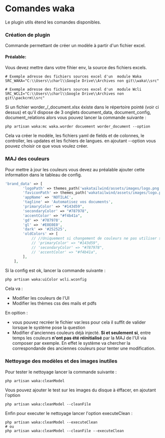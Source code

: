 # Comandes waka
Le plugin utils étend les comandes disponibles. 
### Création de plugin
Commande permettant de créer un modèle à partir d'un fichier excel. 
#### Préalable: 
Vous devez mettre dans votre fihier env, la source des fichiers excels. 
```
# Exemple adresse des fichiers sources excel d'un  module Waka
SRC_WAKA="C:\\Users\\charl\\Google Drive\\Archives non git\\waka\\src"

# Exemple adresse des fichiers sources excel d'un  module Wcli
SRC_WCLI="C:\\Users\\charl\\Google Drive\\Archives non git\\packcrm\\src"

```

Si un fichier worder_/_document.xlsx éxiste dans le répertoire pointé (voir ci dessus) et qu'il dispose de 3 onglets document_data, document_config, document_relations alors vous pouvez lancer la commande suivante : 
```
php artisan waka:mc waka.worder docuement worder_document --option
```
Cela va créer le modèle, les fichiers yaml de fields et de colonnes, le controller, les updates et les fichiers de langues. en ajoutant --option vous pouvez choisir ce que vous voulez créer. 

### MAJ des couleurs
Pour mettre à jour les couleurs vous devez au préalable ajouter cette information dans le tableau de config. 
```php
'brand_data' => [
        'logoPath' => themes_path('wakatailwind/assets/images/logo.png'),
        'faviconPath' => themes_path('wakatailwind/assets/images/logo.png'),
        'appName' => 'NOTILAC',
        'tagline' => 'Automatisez vos documents',
        'primaryColor' => "#143d59",
        'secondaryColor' => "#787978",
        'accentColor' => "#f4b41a",
        'gd' => '#787978',
        'gl' => '#E0E0E0',
        'dark' => '#252525',
        'oldColors' => [
            // //Uniquement si changement de couleurs ne pas utiliser si les css sont reintialise par composer
            // 'primaryColor' => "#143d59",
            // 'secondaryColor' => "#787978",
            // 'accentColor' => "#f4b41a",
        ],
    ],
```
Si la config est ok, lancer la commande suivante :
```
php artisan waka:uiColor wcli.wconfig
```
Cela va : 
* Modifier les couleurs de l'UI
* Modifier les thèmes css des mails et pdfs

En opition : 
* vous pouvez recréer le fichier var.less pour cela il suffit de valider lorsque le système pose la question
* Modifier d'anciennes couleurs déjà injecté. **Si et seulement si**, entre temps les couleurs **n'ont pas été réinitialisé** par la MAJ de l'UI via composer par exemple. En effet le système va chercher la correspondande des anciennes couleurs pour tenter une modification.  

### Nettoyage des modèles et des images inutiles
Pour tester le nettoyage lancer la commande suivante : 
```
php artisan waka:cleanModel
```

Vous pouvez ajouter le test sur les images du disque à éffacer, en ajoutant l'option
```
php artisan waka:cleanModel --cleanFile
```

Enfin pour executer le nettoyage lancer l'option executeClean : 
```
php artisan waka:cleanModel --executeClean
# ou
php artisan waka:cleanModel --cleanFile --executeClean
```